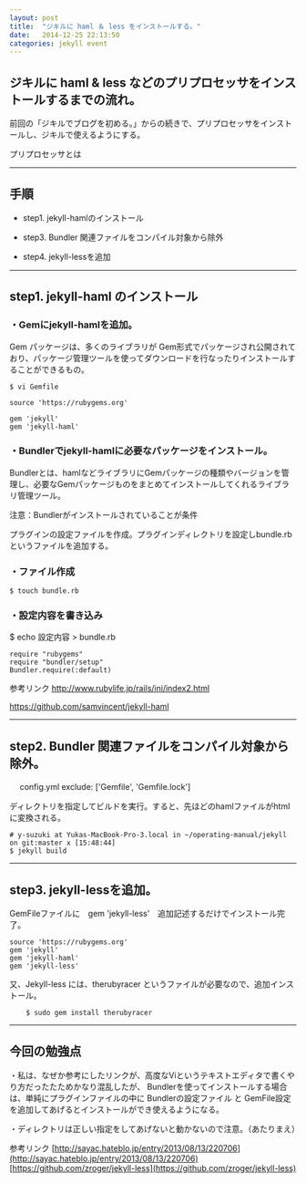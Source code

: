 ```yaml
---
layout: post
title:  "ジキルに haml ＆ less をインストールする。"
date:   2014-12-25 22:13:50
categories: jekyll event
---
```

## ジキルに haml & less などのプリプロセッサをインストールするまでの流れ。

前回の「ジキルでブログを初める。」からの続きで、プリプロセッサをインストールし、ジキルで使えるようにする。

プリプロセッサとは


---

## 手順

* step1. jekyll-hamlのインストール

* step3. Bundler 関連ファイルをコンパイル対象から除外

* step4. jekyll-lessを追加

---

## step1. jekyll-haml のインストール

### ・Gemにjekyll-hamlを追加。

Gem パッケージは、多くのライブラリが Gem形式でパッケージされ公開されており、パッケージ管理ツールを使ってダウンロードを行なったりインストールすることができるもの。

    $ vi Gemfile

    source 'https://rubygems.org'

    gem 'jekyll'
    gem 'jekyll-haml'

### ・Bundlerでjekyll-hamlに必要なパッケージをインストール。

Bundlerとは、hamlなどライブラリにGemパッケージの種類やバージョンを管理し、必要なGemパッケージものをまとめてインストールしてくれるライブラリ管理ツール。

注意：Bundlerがインストールされていることが条件

プラグインの設定ファイルを作成。プラグインディレクトリを設定しbundle.rbというファイルを追加する。

### ・ファイル作成
    $ touch bundle.rb

###  ・設定内容を書き込み　
$ echo 設定内容 > bundle.rb

    require "rubygems"
    require "bundler/setup"
    Bundler.require(:default)


参考リンク
http://www.rubylife.jp/rails/ini/index2.html

https://github.com/samvincent/jekyll-haml


---

## step2. Bundler 関連ファイルをコンパイル対象から除外。
　
config.yml
exclude: ['Gemfile', 'Gemfile.lock']

ディレクトリを指定してビルドを実行。すると、先ほどのhamlファイルがhtmlに変換される。

    # y-suzuki at Yukas-MacBook-Pro-3.local in ~/operating-manual/jekyll on git:master x [15:48:44]
    $ jekyll build

---

## step3. jekyll-lessを追加。

GemFileファイルに　gem 'jekyll-less'　追加記述するだけでインストール完了。

    source 'https://rubygems.org'
    gem 'jekyll'
    gem 'jekyll-haml'
    gem 'jekyll-less'


又、Jekyll-less には、therubyracer というファイルが必要なので、追加インストール。

        $ sudo gem install therubyracer

---

## 今回の勉強点

・私は、なぜか参考にしたリンクが、高度なViというテキストエディタで書くやり方だったたためかなり混乱したが、
Bundlerを使ってインストールする場合は、単純にプラグインファイルの中に Bundlerの設定ファイル と GemFile設定 を追加してあげるとインストールができ使えるようになる。

・ディレクトリは正しい指定をしてあげないと動かないので注意。（あたりまえ）

参考リンク
[http://sayac.hateblo.jp/entry/2013/08/13/220706](http://sayac.hateblo.jp/entry/2013/08/13/220706)
[https://github.com/zroger/jekyll-less](https://github.com/zroger/jekyll-less)
